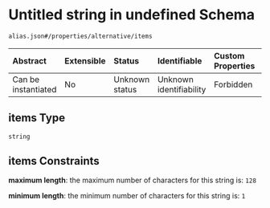 # Untitled string in undefined Schema

```txt
alias.json#/properties/alternative/items
```



| Abstract            | Extensible | Status         | Identifiable            | Custom Properties | Additional Properties | Access Restrictions | Defined In                                               |
| :------------------ | :--------- | :------------- | :---------------------- | :---------------- | :-------------------- | :------------------ | :------------------------------------------------------- |
| Can be instantiated | No         | Unknown status | Unknown identifiability | Forbidden         | Allowed               | none                | [alias.json\*](../out/alias.json "open original schema") |

## items Type

`string`

## items Constraints

**maximum length**: the maximum number of characters for this string is: `128`

**minimum length**: the minimum number of characters for this string is: `1`
